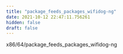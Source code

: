 ```yaml
---
title: "package_feeds_packages_wifidog-ng"
date: 2021-10-12 22:47:11.756261
hidden: false
draft: false
---
```


x86/64/package_feeds_packages_wifidog-ng

